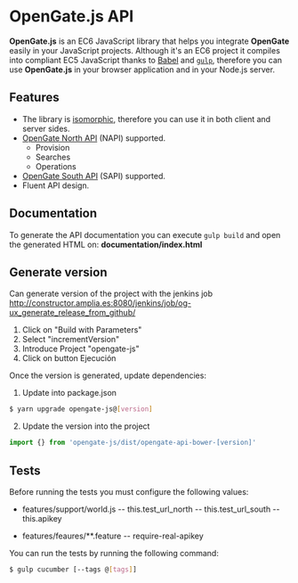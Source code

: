 # OpenGate.js API

**OpenGate.js** is an EC6 JavaScript library that helps you integrate **OpenGate** easily in your JavaScript projects. Although it's an EC6 project it compiles into compliant EC5 JavaScript thanks to [Babel](https://babeljs.io/) and [`gulp`](http://gulpjs.com/), therefore you can use **OpenGate.js** in your browser application and in your Node.js server.

## Features

* The library is [isomorphic](http://isomorphic.net/), therefore you can use it in both client and server sides.
* [OpenGate North API](https://www.amplia-iiot.com/documentation/latest/api-north/opengate-api-north.html) (NAPI) supported.
  * Provision
  * Searches
  * Operations
* [OpenGate South API](https://www.amplia-iiot.com/documentation/latest/api-south/opengate-api-south.html) (SAPI) supported.
* Fluent API design.

## Documentation

To generate the API documentation you can execute `gulp build` and open the generated HTML on: **documentation/index.html**

## Generate version

Can generate version of the project with the jenkins job http://constructor.amplia.es:8080/jenkins/job/og-ux_generate_release_from_github/

1. Click on "Build with Parameters"
2. Select "incrementVersion"
3. Introduce Project "opengate-js"
4. Click on button Ejecución

Once the version is generated, update dependencies:

1. Update into package.json
```bash
$ yarn upgrade opengate-js@[version]
```

2. Update the version into the project  
```js
import {} from 'opengate-js/dist/opengate-api-bower-[version]'
```

## Tests

Before running the tests you must configure the following values:

- features/support/world.js
-- this.test_url_north
-- this.test_url_south
-- this.apikey

- features/feaures/**.feature
-- require-real-apikey

You can run the tests by running the following command:
```bash
$ gulp cucumber [--tags @[tags]]
```